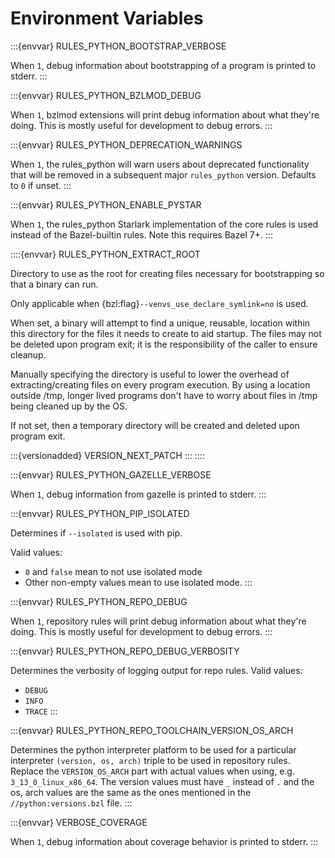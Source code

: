 # Environment Variables

:::{envvar} RULES_PYTHON_BOOTSTRAP_VERBOSE

When `1`, debug information about bootstrapping of a program is printed to
stderr.
:::

:::{envvar} RULES_PYTHON_BZLMOD_DEBUG

When `1`, bzlmod extensions will print debug information about what they're
doing. This is mostly useful for development to debug errors.
:::

:::{envvar} RULES_PYTHON_DEPRECATION_WARNINGS

When `1`, the rules_python will warn users about deprecated functionality that will
be removed in a subsequent major `rules_python` version. Defaults to `0` if unset.
:::

:::{envvar} RULES_PYTHON_ENABLE_PYSTAR

When `1`, the rules_python Starlark implementation of the core rules is used
instead of the Bazel-builtin rules. Note this requires Bazel 7+.
:::

::::{envvar} RULES_PYTHON_EXTRACT_ROOT

Directory to use as the root for creating files necessary for bootstrapping so
that a binary can run.

Only applicable when {bzl:flag}`--venvs_use_declare_symlink=no` is used.

When set, a binary will attempt to find a unique, reusable, location within this
directory for the files it needs to create to aid startup. The files may not be
deleted upon program exit; it is the responsibility of the caller to ensure
cleanup.

Manually specifying the directory is useful to lower the overhead of
extracting/creating files on every program execution. By using a location
outside /tmp, longer lived programs don't have to worry about files in /tmp
being cleaned up by the OS.

If not set, then a temporary directory will be created and deleted upon program
exit.

:::{versionadded} VERSION_NEXT_PATCH
:::
::::

:::{envvar} RULES_PYTHON_GAZELLE_VERBOSE

When `1`, debug information from gazelle is printed to stderr.
:::

:::{envvar} RULES_PYTHON_PIP_ISOLATED

Determines if `--isolated` is used with pip.

Valid values:
* `0` and `false` mean to not use isolated mode
* Other non-empty values mean to use isolated mode.
:::

:::{envvar} RULES_PYTHON_REPO_DEBUG

When `1`, repository rules will print debug information about what they're
doing. This is mostly useful for development to debug errors.
:::

:::{envvar} RULES_PYTHON_REPO_DEBUG_VERBOSITY

Determines the verbosity of logging output for repo rules. Valid values:

* `DEBUG`
* `INFO`
* `TRACE`
:::

:::{envvar} RULES_PYTHON_REPO_TOOLCHAIN_VERSION_OS_ARCH

Determines the python interpreter platform to be used for a particular
interpreter `(version, os, arch)` triple to be used in repository rules.
Replace the `VERSION_OS_ARCH` part with actual values when using, e.g.
`3_13_0_linux_x86_64`. The version values must have `_` instead of `.` and the
os, arch values are the same as the ones mentioned in the
`//python:versions.bzl` file.
:::

:::{envvar} VERBOSE_COVERAGE

When `1`, debug information about coverage behavior is printed to stderr.
:::
